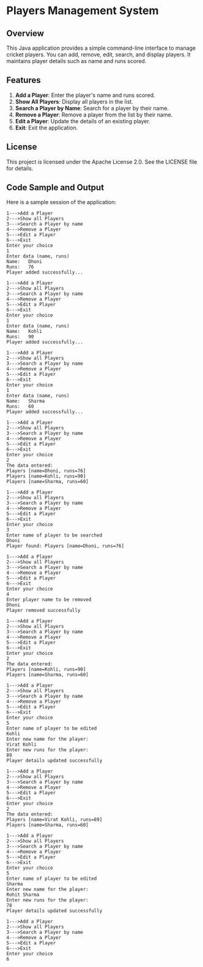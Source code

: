 # Players Management System

## Overview

This Java application provides a simple command-line interface to manage cricket players. You can add, remove, edit, search, and display players. It maintains player details such as name and runs scored.

## Features

1. **Add a Player**: Enter the player's name and runs scored.
2. **Show All Players**: Display all players in the list.
3. **Search a Player by Name**: Search for a player by their name.
4. **Remove a Player**: Remove a player from the list by their name.
5. **Edit a Player**: Update the details of an existing player.
6. **Exit**: Exit the application.


## License
This project is licensed under the Apache License 2.0. See the LICENSE file for details.

## Code Sample and Output

Here is a sample session of the application:

```plaintext
1--->Add a Player
2--->Show all Players
3--->Search a Player by name
4--->Remove a Player
5--->Edit a Player
6--->Exit
Enter your choice
1
Enter data (name, runs)
Name:   Dhoni
Runs:   76
Player added successfully...

1--->Add a Player
2--->Show all Players
3--->Search a Player by name
4--->Remove a Player
5--->Edit a Player
6--->Exit
Enter your choice
1
Enter data (name, runs)
Name:   Kohli
Runs:   90
Player added successfully...

1--->Add a Player
2--->Show all Players
3--->Search a Player by name
4--->Remove a Player
5--->Edit a Player
6--->Exit
Enter your choice
1
Enter data (name, runs)
Name:   Sharma
Runs:   60
Player added successfully...

1--->Add a Player
2--->Show all Players
3--->Search a Player by name
4--->Remove a Player
5--->Edit a Player
6--->Exit
Enter your choice
2
The data entered:
Players [name=Dhoni, runs=76]
Players [name=Kohli, runs=90]
Players [name=Sharma, runs=60]

1--->Add a Player
2--->Show all Players
3--->Search a Player by name
4--->Remove a Player
5--->Edit a Player
6--->Exit
Enter your choice
3
Enter name of player to be searched
Dhoni
Player found: Players [name=Dhoni, runs=76]

1--->Add a Player
2--->Show all Players
3--->Search a Player by name
4--->Remove a Player
5--->Edit a Player
6--->Exit
Enter your choice
4
Enter player name to be removed
Dhoni
Player removed successfully

1--->Add a Player
2--->Show all Players
3--->Search a Player by name
4--->Remove a Player
5--->Edit a Player
6--->Exit
Enter your choice
2
The data entered:
Players [name=Kohli, runs=90]
Players [name=Sharma, runs=60]

1--->Add a Player
2--->Show all Players
3--->Search a Player by name
4--->Remove a Player
5--->Edit a Player
6--->Exit
Enter your choice
5
Enter name of player to be edited
Kohli
Enter new name for the player:
Virat Kohli
Enter new runs for the player:
89
Player details updated successfully

1--->Add a Player
2--->Show all Players
3--->Search a Player by name
4--->Remove a Player
5--->Edit a Player
6--->Exit
Enter your choice
2
The data entered:
Players [name=Virat Kohli, runs=89]
Players [name=Sharma, runs=60]

1--->Add a Player
2--->Show all Players
3--->Search a Player by name
4--->Remove a Player
5--->Edit a Player
6--->Exit
Enter your choice
5
Enter name of player to be edited
Sharma
Enter new name for the player:
Rohit Sharma
Enter new runs for the player:
78
Player details updated successfully

1--->Add a Player
2--->Show all Players
3--->Search a Player by name
4--->Remove a Player
5--->Edit a Player
6--->Exit
Enter your choice
6
